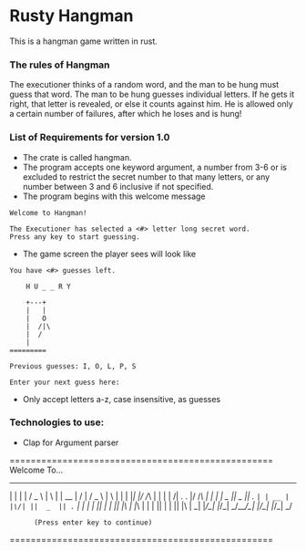 # Rusty Hangman

This is a hangman game written in rust.

### The rules of Hangman

The executioner thinks of a random word, and the man to be hung must guess that word. The man to be hung guesses individual letters. If he gets it right, that letter is revealed, or else it counts against him. He is allowed only a certain number of failures, after which he loses and is hung!

### List of Requirements for version 1.0

- The crate is called hangman.
- The program accepts one keyword argument, a number from 3-6 or is excluded to restrict the secret number to that many letters, or any number between 3 and 6 inclusive if not specified.
- The program begins with this welcome message
```
Welcome to Hangman!

The Executioner has selected a <#> letter long secret word.
Press any key to start guessing.
```
- The game screen the player sees will look like
```
You have <#> guesses left.

    H U _ _ R Y

    +---+
    |   |
    |   O
    |  /|\
    |  / 
    |
=========

Previous guesses: I, O, L, P, S

Enter your next guess here: 
```
- Only accept letters a-z, case insensitive, as guesses



### Technologies to use:
- Clap for Argument parser



==================================================
                  Welcome To...                   
                                                  
  _   _   ___   _   _ _____ ___  ___  ___   _   _ 
 | | | | / _ \ | \ | |  __ \|  \/  | / _ \ | \ | |
 | |_| |/ /_\ \|  \| | |  \/| .  . |/ /_\ \|  \| |
 |  _  ||  _  || . ` | | __ | |\/| ||  _  || . ` |
 | | | || | | || |\  | |_\ \| |  | || | | || |\  |
 \_| |_/\_| |_/\_| \_/\____/\_|  |_/\_| |_/\_| \_/
                                                  
          (Press enter key to continue)           
================================================== 